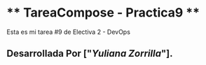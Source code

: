 # ** TareaCompose - Practica9 **

Esta es mi tarea #9 de Electiva 2 - DevOps

## Desarrollada Por ["_Yuliana Zorrilla_"].

